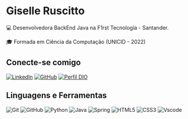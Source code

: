 
# Giselle Ruscitto


💻 Desenvolvedora BackEnd Java na F1rst Tecnologia - Santander. 

🎓 Formada em Ciência da Computação (UNICID - 2022)

## Conecte-se comigo
[![LinkedIn](https://img.shields.io/badge/LinkedIn-000?style=for-the-badge&logo=linkedin&logoColor=white)](https://www.linkedin.com/in/giselle-ruscitto-9209a1120/)
[![GitHub](https://img.shields.io/badge/GitHub-100000?style=for-the-badge&logo=github&logoColor=white)](https://github.com/GiRuscitto)
[![Perfil DIO](https://img.shields.io/badge/-Perfil%20DIO-000?style=for-the-badge)](https://www.dio.me/users/giselle_ruscitto)





## Linguagens e Ferramentas
![Git](https://img.shields.io/badge/Git-000?style=for-the-badge&logo=git&logoColor=E94D5F)
![GitHub](https://img.shields.io/badge/GitHub-000?style=for-the-badge&logo=github&logoColor=30A3DC)
![Python](https://img.shields.io/badge/Python-000?style=for-the-badge&logo=python)
![Java](https://img.shields.io/badge/Java-000?style=for-the-badge&logo=java)
![Spring](https://img.shields.io/badge/Spring-000?style=for-the-badge&logo=spring&logoColor=white)
![HTML5](https://img.shields.io/badge/HTML5-000?style=for-the-badge&logo=html5)
![CSS3](https://img.shields.io/badge/CSS3-000?style=for-the-badge&logo=css3&logoColor=264CE4)
![Vscode](https://img.shields.io/badge/Vscode-000?style=for-the-badge&logo=visual-studio-code&logoColor=white)



